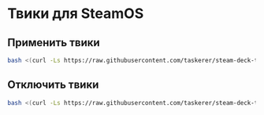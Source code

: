 # Твики для SteamOS


## Применить твики
```bash
bash <(curl -Ls https://raw.githubusercontent.com/taskerer/steam-deck-tweaks/main/Tweak-ON)
```

## Отключить твики
```bash
bash <(curl -Ls https://raw.githubusercontent.com/taskerer/steam-deck-tweaks/main/Tweak-OFF)
```
